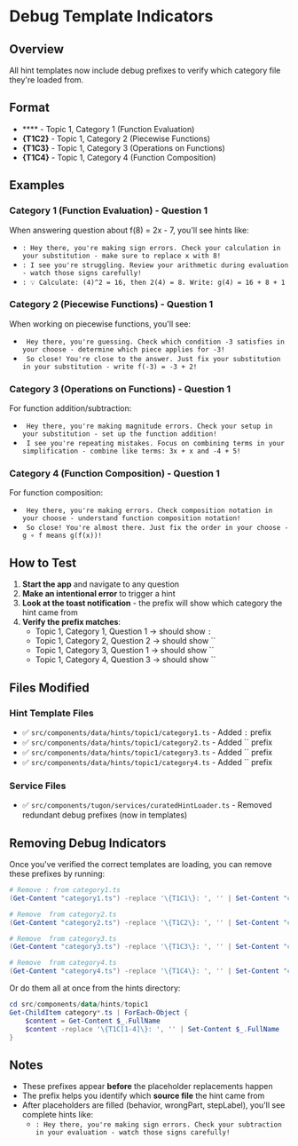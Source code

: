 # Debug Template Indicators

## Overview

All hint templates now include debug prefixes to verify which category file they're loaded from.

## Format

- \*\*\*\* - Topic 1, Category 1 (Function Evaluation)
- **{T1C2}** - Topic 1, Category 2 (Piecewise Functions)
- **{T1C3}** - Topic 1, Category 3 (Operations on Functions)
- **{T1C4}** - Topic 1, Category 4 (Function Composition)

## Examples

### Category 1 (Function Evaluation) - Question 1

When answering question about f(8) = 2x - 7, you'll see hints like:

- `: Hey there, you're making sign errors. Check your calculation in your substitution - make sure to replace x with 8!`
- `: I see you're struggling. Review your arithmetic during evaluation - watch those signs carefully!`
- `: 💡 Calculate: (4)^2 = 16, then 2(4) = 8. Write: g(4) = 16 + 8 + 1`

### Category 2 (Piecewise Functions) - Question 1

When working on piecewise functions, you'll see:

- ` Hey there, you're guessing. Check which condition -3 satisfies in your choose - determine which piece applies for -3!`
- ` So close! You're close to the answer. Just fix your substitution in your substitution - write f(-3) = -3 + 2!`

### Category 3 (Operations on Functions) - Question 1

For function addition/subtraction:

- ` Hey there, you're making magnitude errors. Check your setup in your substitution - set up the function addition!`
- ` I see you're repeating mistakes. Focus on combining terms in your simplification - combine like terms: 3x + x and -4 + 5!`

### Category 4 (Function Composition) - Question 1

For function composition:

- ` Hey there, you're making errors. Check composition notation in your choose - understand function composition notation!`
- ` So close! You're almost there. Just fix the order in your choose - g ∘ f means g(f(x))!`

## How to Test

1. **Start the app** and navigate to any question
2. **Make an intentional error** to trigger a hint
3. **Look at the toast notification** - the prefix will show which category the hint came from
4. **Verify the prefix matches**:
   - Topic 1, Category 1, Question 1 → should show `:`
   - Topic 1, Category 2, Question 2 → should show ``
   - Topic 1, Category 3, Question 1 → should show ``
   - Topic 1, Category 4, Question 3 → should show ``

## Files Modified

### Hint Template Files

- ✅ `src/components/data/hints/topic1/category1.ts` - Added `:` prefix
- ✅ `src/components/data/hints/topic1/category2.ts` - Added `` prefix
- ✅ `src/components/data/hints/topic1/category3.ts` - Added `` prefix
- ✅ `src/components/data/hints/topic1/category4.ts` - Added `` prefix

### Service Files

- ✅ `src/components/tugon/services/curatedHintLoader.ts` - Removed redundant debug prefixes (now in templates)

## Removing Debug Indicators

Once you've verified the correct templates are loading, you can remove these prefixes by running:

```powershell
# Remove : from category1.ts
(Get-Content "category1.ts") -replace '\{T1C1\}: ', '' | Set-Content "category1.ts"

# Remove  from category2.ts
(Get-Content "category2.ts") -replace '\{T1C2\}: ', '' | Set-Content "category2.ts"

# Remove  from category3.ts
(Get-Content "category3.ts") -replace '\{T1C3\}: ', '' | Set-Content "category3.ts"

# Remove  from category4.ts
(Get-Content "category4.ts") -replace '\{T1C4\}: ', '' | Set-Content "category4.ts"
```

Or do them all at once from the hints directory:

```powershell
cd src/components/data/hints/topic1
Get-ChildItem category*.ts | ForEach-Object {
    $content = Get-Content $_.FullName
    $content -replace '\{T1C[1-4]\}: ', '' | Set-Content $_.FullName
}
```

## Notes

- These prefixes appear **before** the placeholder replacements happen
- The prefix helps you identify which **source file** the hint came from
- After placeholders are filled (behavior, wrongPart, stepLabel), you'll see complete hints like:
  - `: Hey there, you're making sign errors. Check your subtraction in your evaluation - watch those signs carefully!`
